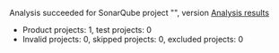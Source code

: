 Analysis succeeded for SonarQube project "", version  [Analysis results](https://sonarcloud.io/dashboard/index/bruglesco_DataSorter)
- Product projects: 1, test projects: 0
- Invalid projects: 0, skipped projects: 0, excluded projects: 0
